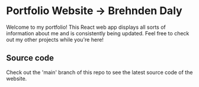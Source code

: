 # Portfolio Website -> Brehnden Daly

Welcome to my portfolio! This React web app displays all sorts of information about me and is consistently being updated.
Feel free to check out my other projects while you're here!

## Source code

Check out the 'main' branch of this repo to see the latest source code of the website.
